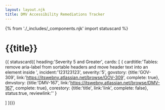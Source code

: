 ```yaml
---
layout: layout.njk
title: DMV Accessibility Remediations Tracker
---
```

{% from './_includes/_components.njk' import statuscard  %}

# {{title}}

{{ statuscard({ 
    heading:'Severity 5 and Greater',
    cards: [
    {
        cardtitle:'Tables: remove aria-label from sortable headers and move header text into an <a> element inside <th>',
        incident:'123123123',
        severity:'5',
        govstory: 
          {title:'GOV-309',
          link:'https://itswebny.atlassian.net/browse/GOV-309',
          complete: true},
        dmvstory: 
          {title:'DMV-167',
          link:'https://itswebny.atlassian.net/browse/DMV-167',
          complete: true},
        corestory: 
          {title:'title',
          link:'link',
          complete: false},
        status:true,
        reviewlink:''
    }
      
  ]
})}}
